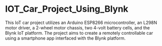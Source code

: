 # IOT_Car_Project_Using_Blynk
This IoT car project utilizes an Arduino ESP8266 microcontroller, an L298N motor driver, a 2-wheel motor chassis, two 4-volt battery cells, and the Blynk IoT platform. The project aims to create a remotely controllable car using a smartphone app interfaced with the Blynk platform.
